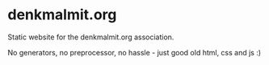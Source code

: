 # denkmalmit.org

Static website for the denkmalmit.org association.

No generators, no preprocessor, no hassle - just good old html, css and js :)
